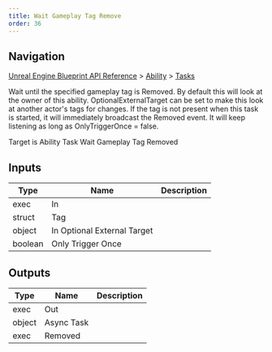 ```yaml
---
title: Wait Gameplay Tag Remove
order: 36
---
```

## Navigation

[Unreal Engine Blueprint API Reference](https://dev.epicgames.com/documentation/en-us/unreal-engine/BlueprintAPI) > [Ability](https://dev.epicgames.com/documentation/en-us/unreal-engine/BlueprintAPI/Ability) > [Tasks](https://dev.epicgames.com/documentation/en-us/unreal-engine/BlueprintAPI/Ability/Tasks)

Wait until the specified gameplay tag is Removed. By default this will look at the owner of this ability. OptionalExternalTarget can be set to make this look at another actor's tags for changes.
If the tag is not present when this task is started, it will immediately broadcast the Removed event. It will keep listening as long as OnlyTriggerOnce = false.

Target is Ability Task Wait Gameplay Tag Removed

## Inputs

| Type | Name | Description |
| --- | --- | --- |
| exec | In |  |
| struct | Tag |  |
| object | In Optional External Target |  |
| boolean | Only Trigger Once |  |

## Outputs

| Type | Name | Description |
| --- | --- | --- |
| exec | Out |  |
| object | Async Task |  |
| exec | Removed |  |
